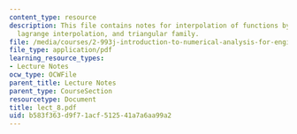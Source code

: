 ```yaml
---
content_type: resource
description: This file contains notes for interpolation of functions by polynomials,
  lagrange interpolation, and triangular family.
file: /media/courses/2-993j-introduction-to-numerical-analysis-for-engineering-13-002j-spring-2005/b583f363d9f71acf512541a7a6aa99a2_lect_8.pdf
file_type: application/pdf
learning_resource_types:
- Lecture Notes
ocw_type: OCWFile
parent_title: Lecture Notes
parent_type: CourseSection
resourcetype: Document
title: lect_8.pdf
uid: b583f363-d9f7-1acf-5125-41a7a6aa99a2
---
```


